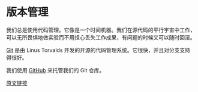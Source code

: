 # 版本管理

我们总是使用代码管理。它像是一个时间机器。我们在源代码的平行宇宙中工作，可以无所畏惧地做实验而不用担心丢失工作成果，有问题的时候又可以随时回滚。

[Git](http://git-scm.com/) 是由 Linus Torvalds 开发的开源的代码管理系统。它很快，并且对分支支持得很好。

我们使用 [GitHub](http://github.com/) 来托管我们的 Git 仓库。

[原文链接](https://thoughtbot.com/playbook/developing/version-control)

